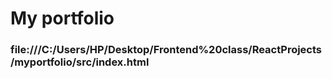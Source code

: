 # My portfolio #
### file:///C:/Users/HP/Desktop/Frontend%20class/ReactProjects/myportfolio/src/index.html ###
